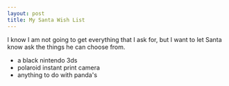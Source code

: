 ```yaml
---
layout: post
title: My Santa Wish List
---
```


I know I am not going to get everything that I ask for, but I want to let Santa know ask the things he can choose from. 

- a black nintendo 3ds
- polaroid instant print camera
- anything to do with panda's

